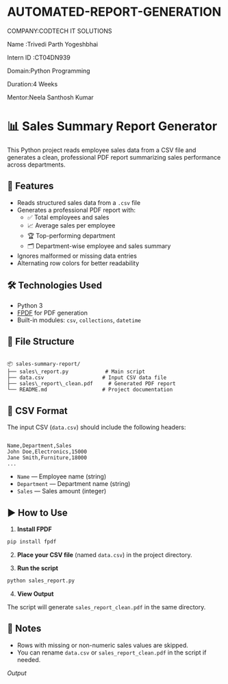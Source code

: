 # AUTOMATED-REPORT-GENERATION
COMPANY:CODTECH IT SOLUTIONS

Name :Trivedi Parth Yogeshbhai

Intern ID :CT04DN939

Domain:Python Programming

Duration:4 Weeks

Mentor:Neela Santhosh Kumar



# 📊 Sales Summary Report Generator

This Python project reads employee sales data from a CSV file and generates a clean, professional PDF report summarizing sales performance across departments.

## 🚀 Features

- Reads structured sales data from a `.csv` file
- Generates a professional PDF report with:
  - ✅ Total employees and sales
  - 📈 Average sales per employee
  - 🏆 Top-performing department
  - 🗂 Department-wise employee and sales summary
- Ignores malformed or missing data entries
- Alternating row colors for better readability

## 🛠 Technologies Used

- Python 3
- [FPDF](https://pyfpdf.github.io/fpdf2/) for PDF generation
- Built-in modules: `csv`, `collections`, `datetime`

## 📁 File Structure

```

📦 sales-summary-report/
├── sales\_report.py            # Main script
├── data.csv                   # Input CSV data file
├── sales\_report\_clean.pdf     # Generated PDF report
└── README.md                  # Project documentation

```

## 📝 CSV Format

The input CSV (`data.csv`) should include the following headers:

```

Name,Department,Sales
John Doe,Electronics,15000
Jane Smith,Furniture,18000
...

````

- `Name` — Employee name (string)
- `Department` — Department name (string)
- `Sales` — Sales amount (integer)

## ▶️ How to Use

1. **Install FPDF**

```bash
pip install fpdf
````

2. **Place your CSV file** (named `data.csv`) in the project directory.

3. **Run the script**

```bash
python sales_report.py
```

4. **View Output**

The script will generate `sales_report_clean.pdf` in the same directory.

## 📌 Notes

* Rows with missing or non-numeric sales values are skipped.
* You can rename `data.csv` or `sales_report_clean.pdf` in the script if needed.

*Output*



